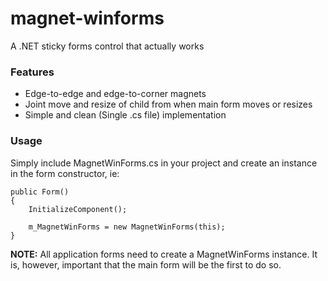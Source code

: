 # magnet-winforms
A .NET sticky forms control that actually works

### Features
* Edge-to-edge and edge-to-corner magnets
* Joint move and resize of child from when main form moves or resizes
* Simple and clean (Single .cs file) implementation  

### Usage

Simply include MagnetWinForms.cs in your project and create an instance in the form constructor, ie:

    public Form()
    {
    	InitializeComponent();
	
		m_MagnetWinForms = new MagnetWinForms(this);
	}

**NOTE:** All application forms need to create a MagnetWinForms instance. It is, however, important that the main form will be the first to do so.

